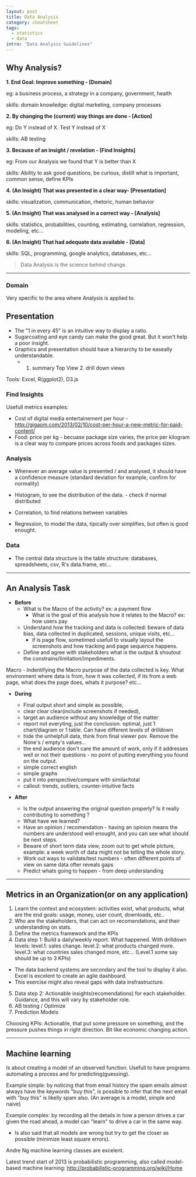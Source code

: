 ```yaml
---
layout: post
title: Data Analysis
category: cheatsheet
tags:
  - statistics
  - data
intro: "Data Analysis Guidelines"
---
```


## Why Analysis?

**1. End Goal: Improve something - [Domain]**

eg: a business process, a strategy in a company, government, health

skills: domain knowledge: digital marketing, company processes


**2. By changing the (current) way things are done - [Action]**

eg: Do Y instead of X. Test Y instead of X

skills: AB testing


**3. Because of an insight / revelation - [Find Insights]**

eg: From our Analysis we found that Y is better than X

skills: Ability to ask good questions, be curious, distill what is important, common sense, define KPIs


**4. (An Insight) That was presented in a clear way- [Presentation]**
  
skills: visualization, communication, rhetoric, human behavior

  
**5. (An Insight) That was analysed in a correct way - [Analysis]**

skills: statistics, probabilities, counting, estimating, correlation, regression, modeling, etc...


**6. (An Insight) That had adequate data available - [Data]**

skills: SQL, programming, google analytics, databases, etc...


> Data Analysis is the science behind change.

--- 

### Domain
Very specific to the area where Analysis is applied to.

## Presentation

- The "1 in every 45" is an intuitive way to display a ratio.
- Sugarcoating and eye candy can make the good great. But it won't help a poor insight.
- Graphics and presentation should have a hierarchy to be easeally understandable. 
  - 1. summary Top View  2. drill down views

Tools: Excel, R(ggplot2), D3.js

### Find Insights

Usefull metrics examples:
- Cost of digital media entertainement per hour - http://gigaom.com/2013/02/10/cost-per-hour-a-new-metric-for-paid-content/
- Food: price per kg - becuase package size varies, the price per kilogram is a clear way to compare prices across foods and packages sizes.

### Analysis

 - Whenever an average value is presented / and analysed, it should have a confidence measure (standard deviation for example, confirm for normality)

 - Histogram, to see the distribution of the data. - check if normal distributed

 - Correlation, to find relations between variables

 - Regression, to model the data, tipically over simplifies, but often is good enought.

### Data

 - The central data structure is the table structure: databases, spreadsheets, csv, R's data.frame, etc...

--- 

## An Analysis Task

- **Before**
  - What is the Macro of the activity? ex: a payment flow
    - What is the goal of this analysis how it relates to the Macro?
    ex: how users pay
  - Understand how the tracking and data is collected: beware of data bias, data collected in duplicated, sessions, unique visits, etc...
    - if is page flow, sometimed usefull to visually layout the screenshots and how tracking and page sequence happens.
  - Define and agree with stakeholders what is the output & shoutout the constrains/limitation/impediments.

Macro - Indentifying the Macro purpose of the data collected is key. What environment where data is from, how it was collected, if its from a web page, what does the page does, whats it purpose? etc...

- **During**
  - Final output short and simple as possible, 
  - clear clear clear(include screenshots if needed), 
  - target an audience without any knowledge of the matter
  - report not everyting, just the conclusion. optimal, just 1 chart/diagram or 1 table. Can have different levels of drilldown
  - hide the unhelpfull data, think from final viewer pov. Remove the None's / empty's values...
  - the end audience don't care the amount of work, only if it addresses well or not their questions - no point of putting everything you found on the output.
  - simple correct english
  - simple graphs
  - put it into perspective/compare with similar/total
  - callout: trends, outliers, counter-intuitive facts

- **After**
  - Is the output answering the original question properly? Is it really contributing to something ?
  - What have we learned?
  - Have an opinion / recomendation - having an opinion means the numbers are understood well enought, and you can see what should be next steps.
  - Beware of short term data view, zoom out to get whole picture, example: a week worth of data might not be telling the whole story.
  - Work out ways to validate/test numbers - often different points of view on same data ofter reveals gaps
  - Predict whats going to happen - from deep understanding

---

## Metrics in an Organization(or on any application)

1. Learn the context and ecosystem: activities exist, what products, what are the end goals: usage, money, user count, downloads, etc..
2. Who are the stakeholders, that can act on recomendations, and their understanding on stats.
3. Define the metrics framework and the KPIs
4. Data step 1: Build a daily/weekly report. What happened. With drilldown levels: level.1: sales change. level.2: what products changed more. level.3: what countries sales changed more, etc... (Level.1 some say should be up to 3 KPIs)
 - The data backend systems are secondary and the tool to display it also. Excel is excelent to create an agile dashboard.
 - This exercise might also reveal gaps with data insfrastructure.
5. Data step 2: Actionable insights(recomendations) for each stakeholder. Guidance, and this will vary by stakeholder role.
6. AB testing / Optimize
7. Prediction Models

Choosing KPIs: Actionable, that put some pressure on something, and the pressure pushes things in right direction. Bit like economic changing action.

--- 

## Machine learning

Is about creating a model of an observed function. Usefull to have programs automating a process and for predicting(guessing).

Example simple: by noticing that from email history the spam emails almost always have the keywords "buy this", is possible to infer that the next email with "buy this" is likelly spam also. (An average is a model, simple and naive)

Example complex: by recording all the details in how a person drives a car given the road ahead, a model can "learn" to drive a car in the same way.

- Is also said that all models are wrong but try to get the closer as possible (minimize least square errors).

Andre Ng machine learning classes are excelent.

Latest trend start of 2013 is probabilistic programming, also called model-based machine learning:
http://probabilistic-programming.org/wiki/Home


